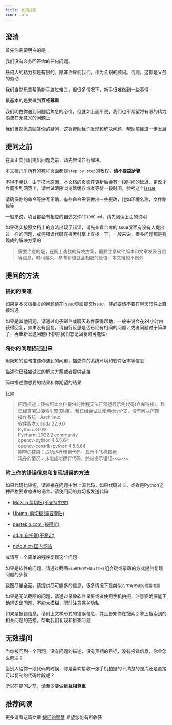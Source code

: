 ```yaml
---
title: 如何提问
icon: info
---
```


## 澄清

首先你需要明白的是：

我们没有义务回答你的任何问题。

任何人的精力都是有限的。除非你雇佣我们，作为全职的顾问。否则，这都是义务的劳动

我们当然乐意帮助新手渡过难关，但很多情况下，新手很难做到一些事情

最基本的是要做到**互相尊重**

我们明白你遇到问题后焦急的心情，但就如上面所说，我们也不希望将有限的精力浪费在无意义的问题上

我们当然愿意回答你的疑问，这将帮助我们发现和解决问题，帮助项目进一步发展

## 提问之前

在真正向我们提出问题之前，请先尝试自行解决。

本文档几乎所有的教程页面都是`step by step`的教程，**请不要跳步骤**

不得不承认，由于技术原因，本文档的页面在更新后会有一段时间的延迟，更改才会同步到网页上，请尝试清除浏览器缓存或者等待一段时间，参考这个[issue](https://github.com/We-Fly/doc/issues/26)

请确保你的命令等拼写正确，有些命令需要做出一些更改，比如环境名称，文件路径等

一般来说，项目都会有相应的自述文件`README.md`，请先阅读上面的说明

如果确实按照文档上的方法出现了错误，请先查看仓库的Issue界面有没有人提出过一样的问题，或将错误代码在搜索引擎上查找一下，一般来说，很多问题都是有现成的解决方案的

>需要注意的是，在网上查找的解决方案，需要注意软件版本和文章发表日期等信息，时间越久，参考价值就会相应的贬值，本文档也不例外

## 提问的方法

### 提问的渠道

如果是本文档相关的问题请在[Issue](https://github.com/We-Fly/doc/issues)界面提交Issue，非必要请不要在聊天软件上直接沟通

如果是其他问题，请通过电子邮件或聊天软件获得帮助，一般来说会在24小时内获得回复，如果没有回复，请自行反思是否已经有相同的问题，或者问题过于简单了，再重新发送问题(不排除我们忘记回复的可能性)

### 将你的问题描述出来

用简短的语句描述你遇到的问题，描述你的系统环境和软件版本等信息

描述你已经尝试过的解决方案或者提供链接

简单描述你想要的结果和你期望的结果

比如

>问题描述：我按照本文档提供的教程无法正常运行示例代码(仓库链接)，我已经查阅过搜索引擎(链接)，我已经尝试过使用dev分支，没有解决问题  
操作系统：Archlinux  
软件版本:conda 22.9.0  
        Python 3.9.13  
        Pycharm 2022.2 community  
        opencv-python 4.5.5.64  
        opencv-contrib-python 4.5.5.64  
期望的结果：成功运行示例代码，显示小飞机图标  
现在的情况：未能成功运行代码，终端提示错误`xxxxxxx`  

### 附上你的错误信息和复现错误的方法

如果代码比较短，请直接在问题中附上源代码，如果代码过长，或者是Python这种严格要求缩进的语言，请使用网络剪切板发送代码

- [Mozilla 剪切板(不支持中文)](https://pastebin.mozilla.org/)

- [Ubuntu 剪切板(需要登陆)](https://pastebin.ubuntu.com/)

- [pastebin.com (被阻断)](https://pastebin.com/)

- [cd.al 自托管(不稳定)](https://cd.al/i)

- [netcut.cn 国内网站](https://netcut.cn/)

或请写一个简单的程序复现这个问题

如果是软件的问题，请通过截图`win徽标键+Shift+S`组合键或录屏的方式提供复现问题的步骤

截图尽量全面，请提供尽可能多的信息，很多情况下是类似`右下角环境的设置问题`

如果是无法截图的问题，请通过录像软件录屏或者使用手机拍摄，注意要确保能正确辨识出问题，不能太模糊，同时注意保护隐私

如果是报错信息，请附上文本形式的错误信息，并且告知你在搜索引擎上搜索到的相关问题的链接，帮助我们复现和排查问题

## 无效提问

当你被问到一个问题，没有问题的描述，没有预期的目标，没有报错信息，你会怎么解决？

当别人给你一段代码的时候，你是喜欢接收一张手机拍摄的不清楚的照片还是直接可以复制的代码片段呢？

所以在提问之前，请至少要做到**互相尊重**

## 推荐阅读

更多请看这篇文章 [提问的智慧](https://github.com/ryanhanwu/How-To-Ask-Questions-The-Smart-Way/blob/main/README-zh_CN.md) 希望您能有所收获
